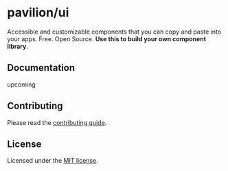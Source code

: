 # pavilion/ui

Accessible and customizable components that you can copy and paste into your apps. Free. Open Source. **Use this to build your own component library**.



## Documentation

upcoming

## Contributing

Please read the [contributing guide](/CONTRIBUTING.md).

## License

Licensed under the [MIT license](https://github.com/Emperordmasac/pavilion-ui/blob/main/LICENSE.md).